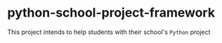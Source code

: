 # python-school-project-framework
This project intends to help students with their school's `Python` project
